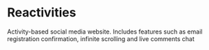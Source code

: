 # Reactivities
Activity-based social media website. Includes features such as email registration confirmation, infinite scrolling and live comments chat
